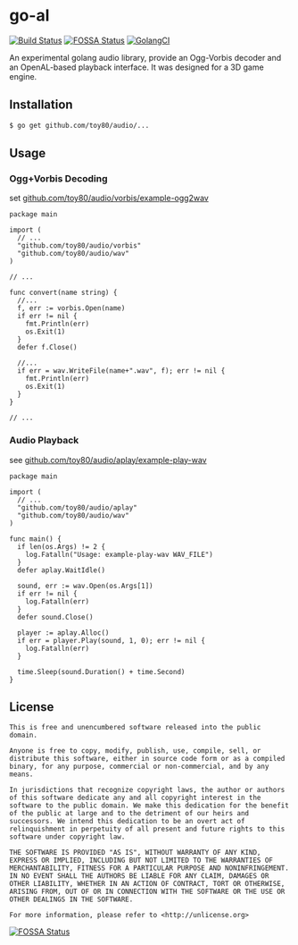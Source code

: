 # go-al

[![Build Status](https://travis-ci.org/toy80/audio.svg?branch=master)](https://travis-ci.org/toy80/audio)
[![FOSSA Status](https://app.fossa.com/api/projects/git%2Bgithub.com%2Ftoy80%2Fgo-al.svg?type=shield)](https://app.fossa.com/projects/git%2Bgithub.com%2Ftoy80%2Fgo-al?ref=badge_shield)
[![GolangCI](https://golangci.com/badges/github.com/toy80/audio.svg)](https://golangci.com)


An experimental golang audio library, provide an Ogg-Vorbis decoder and an OpenAL-based playback interface.
It was designed for a 3D game engine.

## Installation

```bash
$ go get github.com/toy80/audio/...
```

## Usage

### Ogg+Vorbis Decoding

set [github.com/toy80/audio/vorbis/example-ogg2wav](https://github.com/toy80/audio/blob/master/vorbis/example-ogg2wav/example-ogg2wav.go)

```golang
package main

import (
  // ...
  "github.com/toy80/audio/vorbis"
  "github.com/toy80/audio/wav"
)

// ...

func convert(name string) {
  //...
  f, err := vorbis.Open(name)
  if err != nil {
    fmt.Println(err)
    os.Exit(1)
  }
  defer f.Close()

  //...
  if err = wav.WriteFile(name+".wav", f); err != nil {
    fmt.Println(err)
    os.Exit(1)
  }
}

// ...

```

### Audio Playback

see [github.com/toy80/audio/aplay/example-play-wav](https://github.com/toy80/audio/blob/master/aplay/example-play-wav/example-play-wav.go)

```golang
package main

import (
  // ...
  "github.com/toy80/audio/aplay"
  "github.com/toy80/audio/wav"
)

func main() {
  if len(os.Args) != 2 {
    log.Fatalln("Usage: example-play-wav WAV_FILE")
  }
  defer aplay.WaitIdle()

  sound, err := wav.Open(os.Args[1])
  if err != nil {
    log.Fatalln(err)
  }
  defer sound.Close()

  player := aplay.Alloc()
  if err = player.Play(sound, 1, 0); err != nil {
    log.Fatalln(err)
  }

  time.Sleep(sound.Duration() + time.Second)
}

```

## License

```text
This is free and unencumbered software released into the public domain.

Anyone is free to copy, modify, publish, use, compile, sell, or
distribute this software, either in source code form or as a compiled
binary, for any purpose, commercial or non-commercial, and by any
means.

In jurisdictions that recognize copyright laws, the author or authors
of this software dedicate any and all copyright interest in the
software to the public domain. We make this dedication for the benefit
of the public at large and to the detriment of our heirs and
successors. We intend this dedication to be an overt act of
relinquishment in perpetuity of all present and future rights to this
software under copyright law.

THE SOFTWARE IS PROVIDED "AS IS", WITHOUT WARRANTY OF ANY KIND,
EXPRESS OR IMPLIED, INCLUDING BUT NOT LIMITED TO THE WARRANTIES OF
MERCHANTABILITY, FITNESS FOR A PARTICULAR PURPOSE AND NONINFRINGEMENT.
IN NO EVENT SHALL THE AUTHORS BE LIABLE FOR ANY CLAIM, DAMAGES OR
OTHER LIABILITY, WHETHER IN AN ACTION OF CONTRACT, TORT OR OTHERWISE,
ARISING FROM, OUT OF OR IN CONNECTION WITH THE SOFTWARE OR THE USE OR
OTHER DEALINGS IN THE SOFTWARE.

For more information, please refer to <http://unlicense.org>
```

[![FOSSA Status](https://app.fossa.io/api/projects/git%2Bgithub.com%2Ftoy80%2Fgo-al.svg?type=large)](https://app.fossa.io/projects/git%2Bgithub.com%2Ftoy80%2Fgo-al?ref=badge_large)